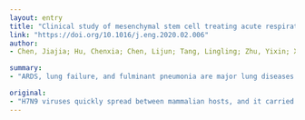 ```yaml
---
layout: entry
title: "Clinical study of mesenchymal stem cell treating acute respiratory distress syndrome induced by epidemic Influenza A (H7N9) infection, a hint for COVID-19 treatment"
link: "https://doi.org/10.1016/j.eng.2020.02.006"
author:
- Chen, Jiajia; Hu, Chenxia; Chen, Lijun; Tang, Lingling; Zhu, Yixin; Xu, Xiaowei; Chen, Lu; Gao, Hainv; Lu, Xiaoqing; Yu, Liang; Dai, Xiahong; Xiang, Charlie; Li, Lanjuan

summary:
- "ARDS, lung failure, and fulminant pneumonia are major lung diseases in H7N9 patients. Transplantation of mesenchymal stem cells is a promising choice for treating virus-induced pneumonia. MSCs were performed in a single center and open-label clinical trial. Acute respiratory distress syndrome (ARDS) and lung failure are major diseases. The disease could be a possible alternative for treating COVID-19."

original:
- "H7N9 viruses quickly spread between mammalian hosts, and it carried out the risk of human-to-human transmission after outbreak in 2013. Acute respiratory distress syndrome (ARDS), lung failure, and fulminant pneumonia are major lung diseases in H7N9 patients. Transplantation of mesenchymal stem cells (MSCs) is a promising choice for treating virus-induced pneumonia, and was needed to treat H7N9 induced ARDS at the time. MSCs transplant into patients with H7N9 induced ARDS were conducted in a single center and open-label clinical trial. Based on the principle of voluntariness and informed consent, 44 patients with H7N9 induced ARDS were included as a control group while 17 patients with H7N9 induced ARDS were served as an experimental group with allogeneic menstrual blood-derived MSC. Notably, MSC transplantation significantly lower the mortality compared with in control group (17.6% died in MSC group vs 54.5% died in control group). Furthermore, MSC transplantation did not result in harmful effects in human body within the 5 year follow up period with 4 patients. Collectively, these results suggest that MSCs significantly improve survival rate of H7N9 induced ARDS and provide a theoretical basis for the treatment of H7N9 induced ARDS in both preclinical research and clinical studies. Because H7N9 and the corona virus disease 2019 (COVID-19) share similar complications (such as ARDS and lung failure) and corresponding multi-organ dysfunction, MSC-based therapy could be a possible alternative for treating COVID-19."
---
```


